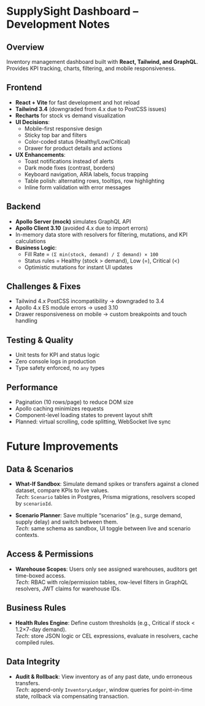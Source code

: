 
# SupplySight Dashboard – Development Notes

## Overview
Inventory management dashboard built with **React, Tailwind, and GraphQL**. Provides KPI tracking, charts, filtering, and mobile responsiveness.

## Frontend
- **React + Vite** for fast development and hot reload  
- **Tailwind 3.4** (downgraded from 4.x due to PostCSS issues)  
- **Recharts** for stock vs demand visualization  
- **UI Decisions**:  
  - Mobile-first responsive design  
  - Sticky top bar and filters  
  - Color-coded status (Healthy/Low/Critical)  
  - Drawer for product details and actions  
- **UX Enhancements**:  
  - Toast notifications instead of alerts  
  - Dark mode fixes (contrast, borders)  
  - Keyboard navigation, ARIA labels, focus trapping  
  - Table polish: alternating rows, tooltips, row highlighting  
  - Inline form validation with error messages  

## Backend
- **Apollo Server (mock)** simulates GraphQL API  
- **Apollo Client 3.10** (avoided 4.x due to import errors)  
- In-memory data store with resolvers for filtering, mutations, and KPI calculations  
- **Business Logic**:  
  - Fill Rate = `(Σ min(stock, demand) / Σ demand) × 100`  
  - Status rules = Healthy (stock > demand), Low (=), Critical (<)  
  - Optimistic mutations for instant UI updates  

## Challenges & Fixes
- Tailwind 4.x PostCSS incompatibility → downgraded to 3.4  
- Apollo 4.x ES module errors → used 3.10  
- Drawer responsiveness on mobile → custom breakpoints and touch handling  

## Testing & Quality
- Unit tests for KPI and status logic  
- Zero console logs in production  
- Type safety enforced, no `any` types  

## Performance
- Pagination (10 rows/page) to reduce DOM size  
- Apollo caching minimizes requests  
- Component-level loading states to prevent layout shift  
- Planned: virtual scrolling, code splitting, WebSocket live sync  

# Future Improvements

## Data & Scenarios
- **What-If Sandbox**: Simulate demand spikes or transfers against a cloned dataset, compare KPIs to live values.  
  *Tech*: `Scenario` tables in Postgres, Prisma migrations, resolvers scoped by `scenarioId`.

- **Scenario Planner**: Save multiple “scenarios” (e.g., surge demand, supply delay) and switch between them.  
  *Tech*: same schema as sandbox, UI toggle between live and scenario contexts.

## Access & Permissions
- **Warehouse Scopes**: Users only see assigned warehouses, auditors get time-boxed access.  
  *Tech*: RBAC with role/permission tables, row-level filters in GraphQL resolvers, JWT claims for warehouse IDs.

## Business Rules
- **Health Rules Engine**: Define custom thresholds (e.g., Critical if stock < 1.2×7-day demand).  
  *Tech*: store JSON logic or CEL expressions, evaluate in resolvers, cache compiled rules.

## Data Integrity
- **Audit & Rollback**: View inventory as of any past date, undo erroneous transfers.  
  *Tech*: append-only `InventoryLedger`, window queries for point-in-time state, rollback via compensating transaction.
